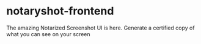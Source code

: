 # notaryshot-frontend

The amazing Notarized Screenshot UI is here. Generate a certified copy of what you can see on your screen
